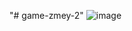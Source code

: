 "# game-zmey-2" 
![image](https://user-images.githubusercontent.com/44035759/90040893-30030000-dcd1-11ea-8af4-e0855377aa5b.png)
